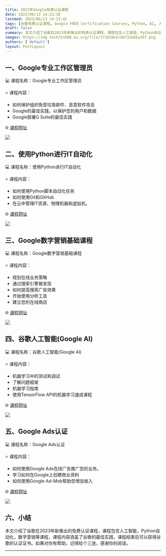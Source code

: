 ```yaml
---
title: 2023年Google免费认证课程
date: 2023/06/13 14:23:38
lastmod: 2023/06/13 14:23:42
tags: [谷歌免费认证课程, Google FREE Certification Courses, Python, AI, 人工智能]
draft: false
summary: 本文介绍了谷歌在2023年新推出的免费认证课程，课程包含人工智能，Python自动化，数字营销等课程，课程内容涵盖了谷歌的最佳实践，课程结束后可以获得谷歌的认证证书。
images: https://img.techrk1688.eu.org/file/171820e2c4b732e66a16f.png
authors: ['default']
layout: PostLayout
---
```


## 一、Google专业工作区管理员

💻 课程名称：Google专业工作区管理员

⭐ 课程内容：

- 如何保护组织免受垃圾邮件、恶意软件攻击
- Google的最佳实践，以保护您的用户和数据
- Google部署G Suite的最佳实践

🌐 [课程网址](https://coursera.org/professional-certificates/g-suite-administration)

![](https://fastly.jsdelivr.net/gh/filess/img7@main/2023/06/12/1686560798796-e969d34c-ba4b-4333-b84f-924be315ec55.png)

## 二、使用Python进行IT自动化

💻 课程名称：使用Python进行IT自动化

⭐ 课程内容：

- 如何使用Python脚本自动化任务
- 如何使用Git和GitHub
- 在云中管理IT资源、物理机器和虚拟机。

🌐 [课程网址](https://coursera.org/professional-certificates/google-it-automation)

![](https://fastly.jsdelivr.net/gh/filess/img15@main/2023/06/12/1686561088036-3b512d38-633c-4d48-91f6-5e9fd3667274.png)

## 三、Google数字营销基础课程

💻 课程名称：Google数字营销基础课程

⭐ 课程内容：

- 规划在线业务策略
- 通过搜索引擎被发现
- 如何提高搜索广告效果
- 开始使用分析工具
- 建立您的在线商店

🌐 [课程网址](https://learndigital.withgoogle.com/digitalgarage/course/digital-marketing)

![](https://fastly.jsdelivr.net/gh/filess/img16@main/2023/06/12/1686561076905-43650c7c-3c25-4627-ab48-e01c0d003077.png)

## 四、谷歌人工智能(Google AI)

💻 课程名称：谷歌人工智能(Google AI)

⭐ 课程内容：

- 机器学习中的测试和调试
- 了解问题框架
- 机器学习指南
- 使用TensorFlow API的机器学习速成课程

🌐 [课程网址](https://ai.google/education/)

![](https://fastly.jsdelivr.net/gh/filess/img0@main/2023/06/12/1686561064867-961cff62-4f71-4bac-99c3-0124176d1588.png)

## 五、Google Ads认证

💻 课程名称：Google Ads认证

⭐ 课程内容：

- 如何使用Google Ads在线广告推广您的业务。
- 学习如何在Google上创建商业资料
- 如何使用Google Ad-Mob帮助您增加收入

🌐 [课程网址](https://skillshop.withgoogle.com)

![](https://fastly.jsdelivr.net/gh/filess/img7@main/2023/06/12/1686561055250-f1d0648e-d3de-4da0-8a2d-00128f840bad.png)

## 六、小结

本文介绍了谷歌在2023年新推出的免费认证课程，课程包含人工智能，Python自动化，数字营销等课程，课程内容涵盖了谷歌的最佳实践，课程结束后可以获得谷歌的认证证书。如果对你有帮助，记得给个三连，感谢你的阅读。

---
